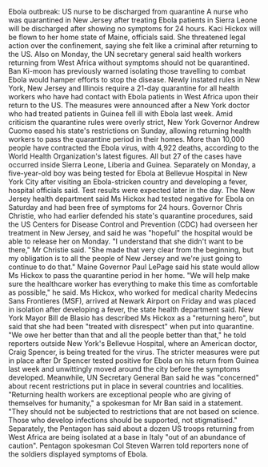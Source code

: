 Ebola outbreak: US nurse to be discharged from quarantine
A nurse who was quarantined in New Jersey after treating Ebola patients in Sierra Leone will be discharged after showing no symptoms for 24 hours.
Kaci Hickox will be flown to her home state of Maine, officials said.
She threatened legal action over the confinement, saying she felt like a criminal after returning to the US.
Also on Monday, the UN secretary general said health workers returning from West Africa without symptoms should not be quarantined.
Ban Ki-moon has previously warned isolating those travelling to combat Ebola would hamper efforts to stop the disease.
Newly instated rules in New York, New Jersey and Illinois require a 21-day quarantine for all health workers who have had contact with Ebola patients in West Africa upon their return to the US.
The measures were announced after a New York doctor who had treated patients in Guinea fell ill with Ebola last week.
Amid criticism the quarantine rules were overly strict, New York Governor Andrew Cuomo eased his state's restrictions on Sunday, allowing returning health workers to pass the quarantine period in their homes.
More than 10,000 people have contracted the Ebola virus, with 4,922 deaths, according to the World Health Organization's latest figures.
All but 27 of the cases have occurred inside Sierra Leone, Liberia and Guinea.
Separately on Monday, a five-year-old boy was being tested for Ebola at Bellevue Hospital in New York City after visiting an Ebola-stricken country and developing a fever, hospital officials said. Test results were expected later in the day.
The New Jersey health department said Ms Hickox had tested negative for Ebola on Saturday and had been free of symptoms for 24 hours.
Governor Chris Christie, who had earlier defended his state's quarantine procedures, said the US Centers for Disease Control and Prevention (CDC) had overseen her treatment in New Jersey, and said he was "hopeful" the hospital would be able to release her on Monday.
"I understand that she didn't want to be there," Mr Christie said.
"She made that very clear from the beginning, but my obligation is to all the people of New Jersey and we're just going to continue to do that."
Maine Governor Paul LePage said his state would allow Ms Hickox to pass the quarantine period in her home.
"We will help make sure the healthcare worker has everything to make this time as comfortable as possible," he said.
Ms Hickox, who worked for medical charity Medecins Sans Frontieres (MSF), arrived at Newark Airport on Friday and was placed in isolation after developing a fever, the state health department said.
New York Mayor Bill de Blasio has described Ms Hickox as a "returning hero", but said that she had been "treated with disrespect" when put into quarantine.
"We owe her better than that and all the people better than that," he told reporters outside New York's Bellevue Hospital, where an American doctor, Craig Spencer, is being treated for the virus.
The stricter measures were put in place after Dr Spencer tested positive for Ebola on his return from Guinea last week and unwittingly moved around the city before the symptoms developed.
Meanwhile, UN Secretary General Ban said he was "concerned" about recent restrictions put in place in several countries and localities.
"Returning health workers are exceptional people who are giving of themselves for humanity," a spokesman for Mr Ban said in a statement.
"They should not be subjected to restrictions that are not based on science. Those who develop infections should be supported, not stigmatised."
Separately, the Pentagon has said about a dozen US troops returning from West Africa are being isolated at a base in Italy "out of an abundance of caution".
Pentagon spokesman Col Steven Warren told reporters none of the soldiers displayed symptoms of Ebola.

